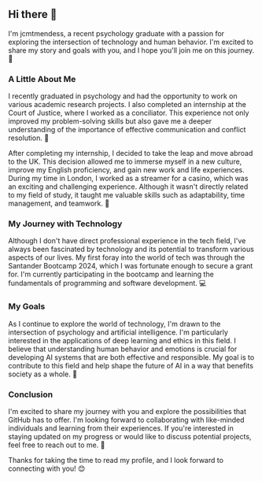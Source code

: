 ## Hi there 👋

I'm jcmtmendess, a recent psychology graduate with a passion for exploring the intersection of technology and human behavior. I'm excited to share my story and goals with you, and I hope you'll join me on this journey. 🚀

### A Little About Me

I recently graduated in psychology and had the opportunity to work on various academic research projects. I also completed an internship at the Court of Justice, where I worked as a conciliator. This experience not only improved my problem-solving skills but also gave me a deeper understanding of the importance of effective communication and conflict resolution. 🧠

After completing my internship, I decided to take the leap and move abroad to the UK. This decision allowed me to immerse myself in a new culture, improve my English proficiency, and gain new work and life experiences. During my time in London, I worked as a streamer for a casino, which was an exciting and challenging experience. Although it wasn't directly related to my field of study, it taught me valuable skills such as adaptability, time management, and teamwork. 🎲

### My Journey with Technology

Although I don't have direct professional experience in the tech field, I've always been fascinated by technology and its potential to transform various aspects of our lives. My first foray into the world of tech was through the Santander Bootcamp 2024, which I was fortunate enough to secure a grant for. I'm currently participating in the bootcamp and learning the fundamentals of programming and software development. 💻

### My Goals

As I continue to explore the world of technology, I'm drawn to the intersection of psychology and artificial intelligence. I'm particularly interested in the applications of deep learning and ethics in this field. I believe that understanding human behavior and emotions is crucial for developing AI systems that are both effective and responsible. My goal is to contribute to this field and help shape the future of AI in a way that benefits society as a whole. 🤖

### Conclusion

I'm excited to share my journey with you and explore the possibilities that GitHub has to offer. I'm looking forward to collaborating with like-minded individuals and learning from their experiences. If you're interested in staying updated on my progress or would like to discuss potential projects, feel free to reach out to me. 📩

Thanks for taking the time to read my profile, and I look forward to connecting with you! 😊
